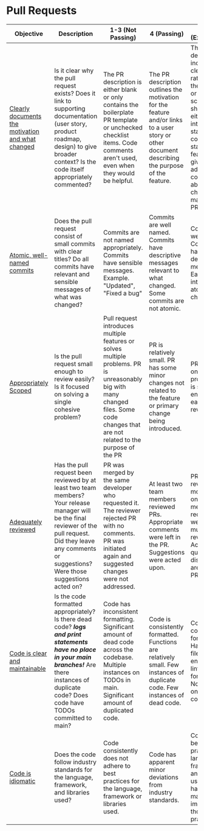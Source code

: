 # Pull Requests

| Objective                                                                                                                                                     | Description                                                                                                                                                                                                        | 1-3 (Not Passing)                                                                                                                                                                      | 4 (Passing)                                                                                                                                      | 5-7 (Exceptional)                                                                                                                                                                                              |
| ------------------------------------------------------------------------------------------------------------------------------------------------------------- | ------------------------------------------------------------------------------------------------------------------------------------------------------------------------------------------------------------------ | -------------------------------------------------------------------------------------------------------------------------------------------------------------------------------------- | ------------------------------------------------------------------------------------------------------------------------------------------------ | -------------------------------------------------------------------------------------------------------------------------------------------------------------------------------------------------------------- |
| [Clearly documents the motivation and what changed](https://www.notion.so/Clearly-documents-the-motivation-and-what-changed-0c7f5d04d7f9401e8e861ce93312d503) | Is it clear why the pull request exists? Does it link to supporting documentation (user story, product roadmap, design) to give broader context? Is the code itself appropriately commented?                       | The PR description is either blank or only contains the boilerplate PR template or unchecked checklist items. Code comments aren't used, even when they would be helpful.              | The PR description outlines the motivation for the feature and/or links to a user story or other document describing the purpose of the feature. | The PR description includes a clear rationale for the feature, or a screenshot showing either the intended state or completed state of the feature, and gives additional context about changes made in the PR. |
| [Atomic, well-named commits](https://www.notion.so/Atomic-well-named-commits-67085273f3b945beb14af73e51c61522)                                                | Does the pull request consist of small commits with clear titles? Do all commits have relevant and sensible messages of what was changed?                                                                          | Commits are not named appropriately. Commits have sensible messages. Example. "Updated", "Fixed a bug"                                                                                 | Commits are well named. Commits have descriptive messages relevant to what changed. Some commits are not atomic.                                 | Commits are well named. Commits have descriptive messages. Each commit introduces atomic changes.                                                                                                              |
| [Appropriately Scoped](https://www.notion.so/Appropriately-Scoped-3b6f396ee76d4075b0b66c702624f05e)                                                           | Is the pull request small enough to review easily? Is it focused on solving a single cohesive problem?                                                                                                             | Pull request introduces multiple features or solves multiple problems. PR is unreasonably big with many changed files. Some code changes that are not related to the purpose of the PR | PR is relatively small. PR has some minor changes not related to the feature or primary change being introduced.                                 | PR is focused on a single problem. PR is small enough and easy to review.                                                                                                                                      |
| [Adequately reviewed](https://www.notion.so/Adequately-reviewed-44cf640022d94c35a23589263a943d76)                                                             | Has the pull request been reviewed by at least two team members? Your release manager will be the final reviewer of the pull request. Did they leave any comments or suggestions? Were those suggestions acted on? | PR was merged by the same developer who requested it. The reviewer rejected PR with no comments. PR was initiated again and suggested changes were not addressed.                      | At least two team members reviewed PRs. Appropriate comments were left in the PR. Suggestions were acted upon.                                   | PRs were reviewed by more than one team member. PR requests were sent to multiple reviewers. Active high-quality discussions are evident in PRs.                                                               |
| [Code is clear and maintainable](https://www.notion.so/Code-is-clear-and-maintainable-de9ef74e969b47f5bab234f5a346c407)                                       | Is the code formatted appropriately? Is there dead code? _**logs and print statements have no place in your main branches!**_ Are there instances of duplicate code? Does code have TODOs committed to main?       | Code has inconsistent formatting. Significant amount of dead code across the codebase. Multiple instances on TODOs in main. Significant amount of duplicated code.                     | Code is consistently formatted. Functions are relatively small. Few instances of duplicate code. Few instances of dead code.                     | Code is consistently formatted. Has config files to enforce linting and formatting. No instance on duplicate code.                                                                                             |
| [Code is idiomatic](https://www.notion.so/Code-is-idiomatic-c8d7786458b9430d9b6bad50cd904c9c)                                                                 | Does the code follow industry standards for the language, framework, and libraries used?                                                                                                                           | Code consistently does not adhere to best practices for the language, framework or libraries used.                                                                                     | Code has apparent minor deviations from industry standards.                                                                                      | Code follows best practices of language, framework and libraries use. Effort has been made to improve on those practices.                                                                                      |
